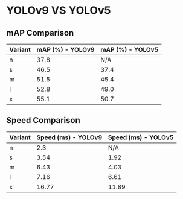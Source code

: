 ---
---

# YOLOv9 VS YOLOv5

## mAP Comparison

| Variant | mAP (%) - YOLOv9 | mAP (%) - YOLOv5 |
| ------- | ---------------- | ---------------- |
| n       | 37.8             | N/A              |
| s       | 46.5             | 37.4             |
| m       | 51.5             | 45.4             |
| l       | 52.8             | 49.0             |
| x       | 55.1             | 50.7             |

## Speed Comparison

| Variant | Speed (ms) - YOLOv9 | Speed (ms) - YOLOv5 |
| ------- | ------------------- | ------------------- |
| n       | 2.3                 | N/A                 |
| s       | 3.54                | 1.92                |
| m       | 6.43                | 4.03                |
| l       | 7.16                | 6.61                |
| x       | 16.77               | 11.89               |

